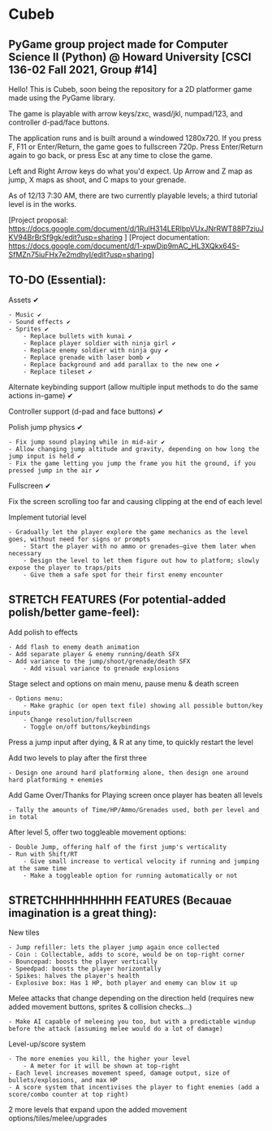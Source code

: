 # Cubeb
## PyGame group project made for Computer Science II (Python) @ Howard University [CSCI 136-02 Fall 2021, Group #14]

Hello! This is Cubeb, soon being the repository for a 2D platformer game made using the PyGame library.

The game is playable with arrow keys/zxc, wasd/jkl, numpad/123, and controller d-pad/face buttons.

The application runs and is built around a windowed 1280x720. 
If you press F, F11 or Enter/Return, the game goes to fullscreen 720p.
Press Enter/Return again to go back, or press Esc at any time to close the game.

Left and Right Arrow keys do what you'd expect. 
Up Arrow and Z map as jump, X maps as shoot, and C maps to your grenade.

As of 12/13 7:30 AM, there are two currently playable levels; a third tutorial level is in the works. 

[Project proposal: https://docs.google.com/document/d/1RulH314LERlbpVUxJNrRWT88P7ziuJKV94BrBrSf9gk/edit?usp=sharing ]
[Project documentation: https://docs.google.com/document/d/1-xpwDip9mAC_HL3XQkx64S-SfMZn75iuFHx7e2mdhyI/edit?usp=sharing]

## TO-DO (Essential):


Assets ✔

    - Music ✔
	- Sound effects ✔
	- Sprites ✔
        - Replace bullets with kunai ✔
        - Replace player soldier with ninja girl ✔
		- Replace enemy soldier with ninja guy ✔
        - Replace grenade with laser bomb ✔
        - Replace background and add parallax to the new one ✔
        - Replace tileset ✔

Alternate keybinding support (allow multiple input methods to do the same actions in-game) ✔

Controller support (d-pad and face buttons) ✔

Polish jump physics ✔

	- Fix jump sound playing while in mid-air ✔
	- Allow changing jump altitude and gravity, depending on how long the jump input is held ✔
	- Fix the game letting you jump the frame you hit the ground, if you pressed jump in the air ✔

Fullscreen ✔

Fix the screen scrolling too far and causing clipping at the end of each level

Implement tutorial level

	- Gradually let the player explore the game mechanics as the level goes, without need for signs or prompts
		- Start the player with no ammo or grenades—give them later when necessary
		- Design the level to let them figure out how to platform; slowly expose the player to traps/pits
		- Give them a safe spot for their first enemy encounter



## STRETCH FEATURES (For potential-added polish/better game-feel):


Add polish to effects

	- Add flash to enemy death animation
	- Add separate player & enemy running/death SFX
	- Add variance to the jump/shoot/grenade/death SFX
		- Add visual variance to grenade explosions

Stage select and options on main menu, pause menu & death screen

	- Options menu:
		- Make graphic (or open text file) showing all possible button/key inputs
		- Change resolution/fullscreen
		- Toggle on/off buttons/keybindings

Press a jump input after dying, & R at any time, to quickly restart the level
		
Add two levels to play after the first three

	- Design one around hard platforming alone, then design one around hard platforming + enemies

Add Game Over/Thanks for Playing screen once player has beaten all levels

	- Tally the amounts of Time/HP/Ammo/Grenades used, both per level and in total

After level 5, offer two toggleable movement options:

	- Double Jump, offering half of the first jump's verticality
	- Run with Shift/RT
		- Give small increase to vertical velocity if running and jumping at the same time
		- Make a toggleable option for running automatically or not

## STRETCHHHHHHHHH FEATURES (Becauae imagination is a great thing):

New tiles

	- Jump refiller: lets the player jump again once collected
	- Coin : Collectable, adds to score, would be on top-right corner
	- Bouncepad: boosts the player vertically
	- Speedpad: boosts the player horizontally
	- Spikes: halves the player's health
	- Explosive box: Has 1 HP, both player and enemy can blow it up

Melee attacks that change depending on the direction held (requires new added movement buttons, sprites & collision checks...)

	- Make AI capable of meleeing you too, but with a predictable windup before the attack (assuming melee would do a lot of damage)

Level-up/score system

	- The more enemies you kill, the higher your level 
		- A meter for it will be shown at top-right
	- Each level increases movement speed, damage output, size of bullets/explosions, and max HP
	- A score system that incentivises the player to fight enemies (add a score/combo counter at top right)

2 more levels that expand upon the added movement options/tiles/melee/upgrades
